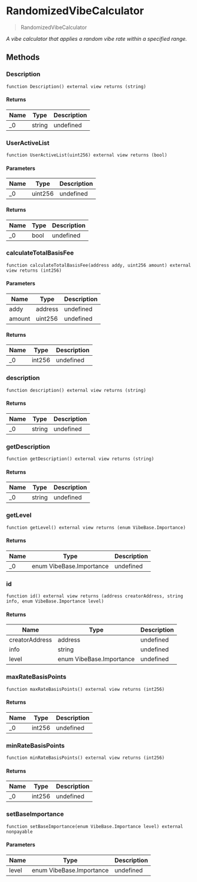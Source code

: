 # RandomizedVibeCalculator



> RandomizedVibeCalculator



*A vibe calculator that applies a random vibe rate within a specified range.*

## Methods

### Description

```solidity
function Description() external view returns (string)
```






#### Returns

| Name | Type | Description |
|---|---|---|
| _0 | string | undefined |

### UserActiveList

```solidity
function UserActiveList(uint256) external view returns (bool)
```





#### Parameters

| Name | Type | Description |
|---|---|---|
| _0 | uint256 | undefined |

#### Returns

| Name | Type | Description |
|---|---|---|
| _0 | bool | undefined |

### calculateTotalBasisFee

```solidity
function calculateTotalBasisFee(address addy, uint256 amount) external view returns (int256)
```





#### Parameters

| Name | Type | Description |
|---|---|---|
| addy | address | undefined |
| amount | uint256 | undefined |

#### Returns

| Name | Type | Description |
|---|---|---|
| _0 | int256 | undefined |

### description

```solidity
function description() external view returns (string)
```






#### Returns

| Name | Type | Description |
|---|---|---|
| _0 | string | undefined |

### getDescription

```solidity
function getDescription() external view returns (string)
```






#### Returns

| Name | Type | Description |
|---|---|---|
| _0 | string | undefined |

### getLevel

```solidity
function getLevel() external view returns (enum VibeBase.Importance)
```






#### Returns

| Name | Type | Description |
|---|---|---|
| _0 | enum VibeBase.Importance | undefined |

### id

```solidity
function id() external view returns (address creatorAddress, string info, enum VibeBase.Importance level)
```






#### Returns

| Name | Type | Description |
|---|---|---|
| creatorAddress | address | undefined |
| info | string | undefined |
| level | enum VibeBase.Importance | undefined |

### maxRateBasisPoints

```solidity
function maxRateBasisPoints() external view returns (int256)
```






#### Returns

| Name | Type | Description |
|---|---|---|
| _0 | int256 | undefined |

### minRateBasisPoints

```solidity
function minRateBasisPoints() external view returns (int256)
```






#### Returns

| Name | Type | Description |
|---|---|---|
| _0 | int256 | undefined |

### setBaseImportance

```solidity
function setBaseImportance(enum VibeBase.Importance level) external nonpayable
```





#### Parameters

| Name | Type | Description |
|---|---|---|
| level | enum VibeBase.Importance | undefined |




